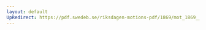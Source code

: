 ```yaml
---
layout: default
UpRedirect: https://pdf.swedeb.se/riksdagen-motions-pdf/1869/mot_1869__ak__00209.pdf
---
```

